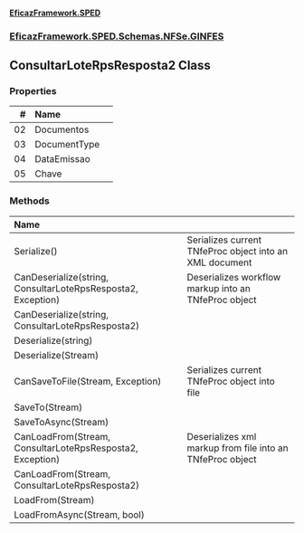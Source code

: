#### [EficazFramework.SPED](EficazFrameworkSPED.md 'EficazFramework SPED')
### [EficazFramework.SPED.Schemas.NFSe.GINFES](EficazFramework.SPED.Schemas.NFSe.GINFES.md 'EficazFramework.SPED.Schemas.NFSe.GINFES')

## ConsultarLoteRpsResposta2 Class
### Properties

| # | Name | |
| ---: | :--- | :--- |
| 02 | Documentos |  |
| 03 | DocumentType |  |
| 04 | DataEmissao |  |
| 05 | Chave |  |
### Methods

| Name | |
| :--- | :--- |
| Serialize() | Serializes current TNfeProc object into an XML document |
| CanDeserialize(string, ConsultarLoteRpsResposta2, Exception) | Deserializes workflow markup into an TNfeProc object |
| CanDeserialize(string, ConsultarLoteRpsResposta2) |  |
| Deserialize(string) |  |
| Deserialize(Stream) |  |
| CanSaveToFile(Stream, Exception) | Serializes current TNfeProc object into file |
| SaveTo(Stream) |  |
| SaveToAsync(Stream) |  |
| CanLoadFrom(Stream, ConsultarLoteRpsResposta2, Exception) | Deserializes xml markup from file into an TNfeProc object |
| CanLoadFrom(Stream, ConsultarLoteRpsResposta2) |  |
| LoadFrom(Stream) |  |
| LoadFromAsync(Stream, bool) |  |
